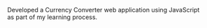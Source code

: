 Developed a Currency Converter web application using JavaScript <br>as part of my learning process.
